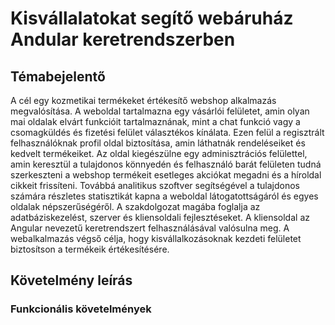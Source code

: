 # Kisvállalatokat segítő webáruház Andular keretrendszerben
## Témabejelentő

A cél egy kozmetikai termékeket értékesítő webshop alkalmazás megvalósítása. A weboldal tartalmazna egy vásárlói felületet, amin olyan
mai oldalak elvárt funkcióit tartalmaznának, mint a chat funkció vagy a csomagküldés és fizetési felület választékos kínálata. Ezen felül a
regisztrált felhasználóknak profil oldal biztosítása, amin láthatnák rendeléseiket és kedvelt termékeiket. 
Az oldal kiegészülne egy adminisztrációs felülettel, amin keresztül a tulajdonos könnyedén és felhasználó barát felületen tudná szerkeszteni
a webshop termékeit esetleges akciókat megadni és a híroldal cikkeit frissíteni. Továbbá analitikus szoftver segítségével a tulajdonos
számára részletes statisztikát kapna a weboldal látogatottságáról és egyes oldalak népszerűségéről.
A szakdolgozat magába foglalja az adatbáziskezelést, szerver és kliensoldali fejlesztéseket. A kliensoldal az Angular nevezetű
keretrendszert felhasználásával valósulna meg.
A webalkalmazás végső célja, hogy kisvállalkozásoknak kezdeti felületet biztosítson a termékeik értékesítésére.

## Követelmény leírás

### Funkcionális követelmények
